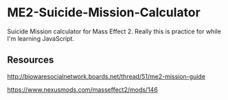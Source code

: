 # ME2-Suicide-Mission-Calculator
Suicide Mission calculator for Mass Effect 2. Really this is practice for while I'm learning JavaScript.

## Resources
http://biowaresocialnetwork.boards.net/thread/51/me2-mission-guide

https://www.nexusmods.com/masseffect2/mods/146
